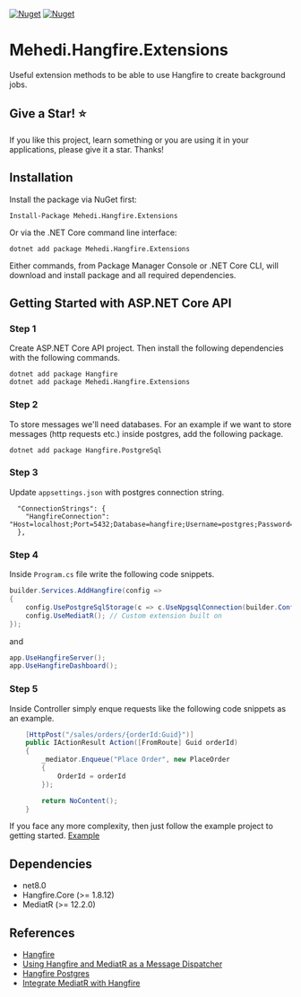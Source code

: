 [![Nuget](https://img.shields.io/nuget/v/Mehedi.Hangfire.Extensions)](https://www.nuget.org/packages/Mehedi.Hangfire.Extensions/)
[![Nuget](https://img.shields.io/nuget/dt/Mehedi.Hangfire.Extensions)](https://www.nuget.org/packages/Mehedi.Hangfire.Extensions/)

# Mehedi.Hangfire.Extensions
Useful extension methods to be able to use Hangfire to create background jobs. 

## Give a Star! :star:
If you like this project, learn something or you are using it in your applications, please give it a star. Thanks!

## Installation

Install the package via NuGet first:

```Install-Package Mehedi.Hangfire.Extensions```

Or via the .NET Core command line interface:

```dotnet add package Mehedi.Hangfire.Extensions```

Either commands, from Package Manager Console or .NET Core CLI, will download and install package and all required dependencies.

## Getting Started with ASP.NET Core API

### Step 1
Create ASP.NET Core API project. Then install the following dependencies with the following commands.
```
dotnet add package Hangfire
dotnet add package Mehedi.Hangfire.Extensions
```

### Step 2
To store messages we'll need databases. For an example if we want to store messages (http requests etc.) inside postgres, add the following package.
```
dotnet add package Hangfire.PostgreSql
```

### Step 3
Update `appsettings.json` with postgres connection string.
```
  "ConnectionStrings": {
    "HangfireConnection": "Host=localhost;Port=5432;Database=hangfire;Username=postgres;Password=postgres;"
  },
```

### Step 4
Inside `Program.cs` file write the following code snippets.
```csharp
builder.Services.AddHangfire(config =>
{
    config.UsePostgreSqlStorage(c => c.UseNpgsqlConnection(builder.Configuration.GetConnectionString("HangfireConnection")));
    config.UseMediatR(); // Custom extension built on 
});
```

and

```csharp
app.UseHangfireServer();
app.UseHangfireDashboard();
```

### Step 5
Inside Controller simply enque requests like the following code snippets as an example.
```csharp
    [HttpPost("/sales/orders/{orderId:Guid}")]
    public IActionResult Action([FromRoute] Guid orderId)
    {
        _mediator.Enqueue("Place Order", new PlaceOrder
        {
            OrderId = orderId
        });

        return NoContent();
    }
```

If you face any more complexity, then just follow the example project to getting started.
[Example](https://github.com/rabbicse/mehedi.hangfire.extensions/tree/master/examples/Hangfire.Extensions.Example)

## Dependencies
- net8.0
- Hangfire.Core (>= 1.8.12)
- MediatR (>= 12.2.0)

## References
- [Hangfire](https://www.hangfire.io/)
- [Using Hangfire and MediatR as a Message Dispatcher](https://codeopinion.com/using-hangfire-and-mediatr-as-a-message-dispatcher/)
- [Hangfire Postgres](https://github.com/hangfire-postgres)
- [Integrate MediatR with Hangfire](https://github.com/AliBayatGH/CommandScheduler)
